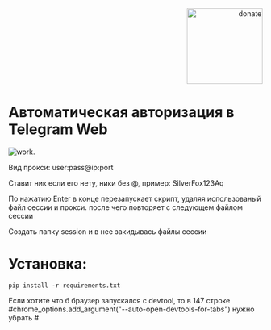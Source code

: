 <div align="right">
  <a href="https://github.com/meKryztal">
    <img src="https://github.com/user-attachments/assets/c381e8c0-e56a-4134-b333-4ec0dffab514" alt="donate" width="150">
  </a>
</div>

# Автоматическая авторизация в Telegram Web

![work.](https://github.com/meKryztal/telegramweb/assets/47853767/5af228f0-233e-41d7-a958-fd5cb8d7a7a1)



Вид прокси: user:pass@ip:port



Ставит ник если его нету, ники без @, пример: SilverFox123Aq


По нажатию Enter в конце перезапускает скрипт, удаляя использованый файл сессии и прокси. после чего повторяет с следующем файлом сессии


Создать папку session и в нее закидывась файлы сессии

# Установка:
   ```
   pip install -r requirements.txt
   ```
Если хотите что б браузер запускался с devtool, то в 147 строке #chrome_options.add_argument("--auto-open-devtools-for-tabs") нужно убрать #
